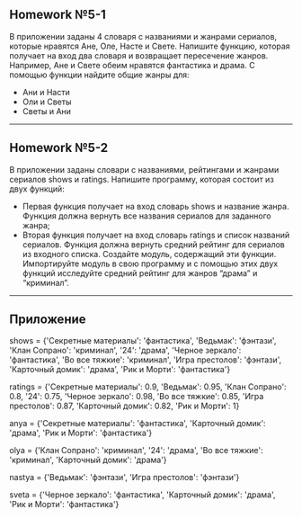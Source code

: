 ## Homework №5-1
В приложении заданы 4 словаря с названиями и жанрами сериалов, которые нравятся Ане, Оле, Насте и Свете.
Напишите функцию, которая получает на вход два словаря и возвращает пересечение жанров.
Например, Ане и Свете обеим нравятся фантастика и драма.
С помощью функции найдите общие жанры для:
- Ани и Насти
- Оли и Светы
- Светы и Ани

---

## Homework №5-2
В приложении заданы словари с названиями, рейтингами и жанрами сериалов shows и ratings. Напишите
программу, которая состоит из двух функций:
- Первая функция получает на вход словарь shows и название жанра. Функция должна вернуть все
названия сериалов для заданного жанра;
- Вторая функция получает на вход словарь ratings и список названий сериалов. Функция должна вернуть
средний рейтинг для сериалов из входного списка.
Создайте модуль, содержащий эти функции. Импортируйте модуль в свою программу и с помощью этих двух
функций исследуйте средний рейтинг для жанров “драма” и “криминал”.

---

## Приложение
shows = {'Секретные материалы': 'фантастика', 'Ведьмак': 'фэнтази', 'Клан Сопрано': 'криминал', '24': 'драма', 'Черное зеркало': 'фантастика', 'Во все тяжкие': 'криминал', 'Игра престолов': 'фэнтази',
'Карточный домик': 'драма', 'Рик и Морти': 'фантастика'}

ratings = {'Секретные материалы': 0.9, 'Ведьмак': 0.95, 'Клан Сопрано': 0.8, '24': 0.75, 'Черное зеркало': 0.98, 'Во все тяжкие': 0.85, 'Игра престолов': 0.87, 'Карточный домик': 0.82, 'Рик и Морти': 1}

anya = {'Секретные материалы': 'фантастика', 'Карточный домик': 'драма', 'Рик и Морти': 'фантастика'}

olya = {'Клан Сопрано': 'криминал', '24': 'драма', 'Во все тяжкие': 'криминал', 'Карточный домик': 'драма'}

nastya = {'Ведьмак': 'фэнтази', 'Игра престолов': 'фэнтази'}

sveta = {'Черное зеркало': 'фантастика', 'Карточный домик': 'драма', 'Рик и Морти': 'фантастика'}